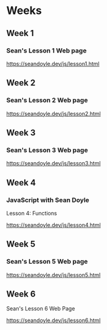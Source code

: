 # Weeks

## Week 1

### Sean's Lesson 1 Web page
https://seandoyle.dev/js/lesson1.html

## Week 2

### Sean's Lesson 2 Web page
https://seandoyle.dev/js/lesson2.html

## Week 3
### Sean's Lesson 3 Web page
https://seandoyle.dev/js/lesson3.html

## Week 4

### JavaScript with Sean Doyle
Lesson 4: Functions

https://seandoyle.dev/js/lesson4.html

## Week 5

### Sean's Lesson 5 Web page
https://seandoyle.dev/js/lesson5.html

## Week 6
Sean's Lesson 6 Web Page

https://seandoyle.dev/js/lesson6.html